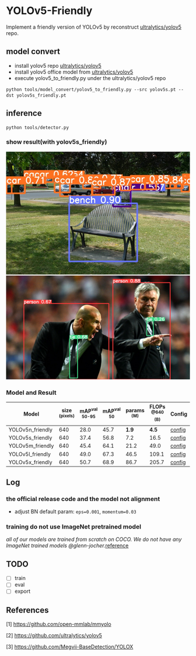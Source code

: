 # YOLOv5-Friendly

Implement a friendly version of YOLOv5 by reconstruct [ultralytics/yolov5](https://github.com/ultralytics/yolov5) repo.

## model convert
* install yolov5 repo [ultralytics/yolov5](https://github.com/ultralytics/yolov5)
* install yolov5 office model from [ultralytics/yolov5](https://github.com/ultralytics/yolov5)
* execute yolov5_to_friendly.py under the ultralytics/yolov5 repo
```commandline
python tools/model_convert/yolov5_to_friendly.py --src yolov5s.pt --dst yolov5s_friendly.pt
```
## inference
```commandline
python tools/detector.py
```
### show result(with yolov5s_friendly)

<div align="center">
    <img src=output/detect/exp/chair.jpg alt="chair" width="800"/>
    <img src=output/detect/exp/zidane.jpg alt="zidane" width="800"/>
</div>

### Model and Result

| Model            | size<br><sup>(pixels) | mAP<sup>val<br>50-95 | mAP<sup>val<br>50 | params<br><sup>(M) | FLOPs<br><sup>@640 (B) | Config                                 | Checkpoint                                                                                                   |
|------------------|-----------------------|----------------------|-------------------|--------------------|------------------------|----------------------------------------|--------------------------------------------------------------------------------------------------------------|
| YOLOv5n_friendly | 640                   | 28.0                 | 45.7              | **1.9**            | **4.5**                | [config](config/model/yolov5n_p5.yaml) | [download](https://github.com/alexchungio/YOLOv5-Friendly/releases/download/v0.1.0-beta/yolov5n_friendly.pt) |
| YOLOv5s_friendly | 640                   | 37.4                 | 56.8              | 7.2                | 16.5                   | [config](config/model/yolov5s_p5.yaml) | [download](https://github.com/alexchungio/YOLOv5-Friendly/releases/download/v0.1.0-beta/yolov5s_friendly.pt) |
| YOLOv5m_friendly | 640                   | 45.4                 | 64.1              | 21.2               | 49.0                   | [config](config/model/yolov5m_p5.yaml) | [download](https://github.com/alexchungio/YOLOv5-Friendly/releases/download/v0.1.0-beta/yolov5m_friendly.pt) |
| YOLOv5l_friendly | 640                   | 49.0                 | 67.3              | 46.5               | 109.1                  | [config](config/model/yolov5l_p5.yaml) | [download](https://github.com/alexchungio/YOLOv5-Friendly/releases/download/v0.1.0-beta/yolov5l_friendly.pt) |
| YOLOv5x_friendly | 640                   | 50.7                 | 68.9              | 86.7               | 205.7                  | [config](config/model/yolov5x_p5.yaml) | [download](https://github.com/alexchungio/YOLOv5-Friendly/releases/download/v0.1.0-beta/yolov5x_friendly.pt) |

## Log
### the official release code and the model not alignment
* adjust BN default param: `eps=0.001`, `momentum=0.03`
### training do not use ImageNet pretrained model
*all of our models are trained from scratch on COCO. We do not have any ImageNet trained models @glenn-jocher.*[reference](https://github.com/ultralytics/yolov5/issues/5422)

## TODO
- [ ] train
- [ ] eval
- [ ] export

## References
[1] https://github.com/open-mmlab/mmyolo

[2] https://github.com/ultralytics/yolov5

[3] https://github.com/Megvii-BaseDetection/YOLOX

